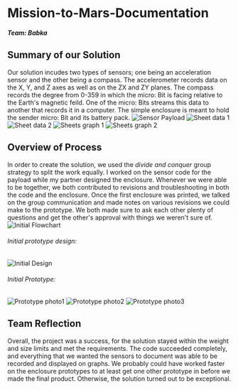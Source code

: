 # Mission-to-Mars-Documentation
**_Team: Babka_**
## Summary of our Solution
Our solution incudes two types of sensors; one being an acceleration sensor and the other being a compass. The accelerometer records data on the X, Y, and Z axes as well as on the ZX and ZY planes. The compass records the degree from 0-359 in which the micro: Bit is facing relative to the Earth's magnetic feild. One of the micro: Bits streams this data to another that records it in a computer. The simple enclosure is meant to hold the sender micro: Bit and its battery pack.
![Sensor Payload](finalexample.jpg)
![Sheet data 1](Sheetdata.jpg)
![Sheet data 2](Sheetdata2.jpg)
![Sheets graph 1](Graphdata.jpg)
![Sheets graph 2](Graphdata2.jpg)
## Overview of Process
In order to create the solution, we used the *divide and conquer* group strategy to split the work equally. I worked on the sensor code for the payload while my partner designed the enclosure. Whenever we were able to be together, we both contributed to revisions and troubleshooting in both the code and the enclosure. Once the first enclosure was printed, we talked on the group communication and made notes on various revisions we could make to the prototype. We both made sure to ask each other plenty of questions and get the other's approval with things we weren't sure of.
![Initial Flowchart](Flowchart.jpg)
###### Initial prototype design:
![Initial Design](Initialpt.jpg)
###### Initial Prototype:
![Prototype photo1](Prototypepic1.jpg)
![Prototype photo2](Prototypepic2.jpg)
![Prototype photo3](Prototypepic3.jpg)
## Team Reflection
Overall, the project was a success, for the solution stayed within the weight and size limits and met the requirements. The code succeeded completely, and everything that we wanted the sensors to document was able to be recorded and displayed on graphs. We probably could have worked faster on the enclosure prototypes to at least get one other prototype in before we made the final product. Otherwise, the solution turned out to be exceptional.
